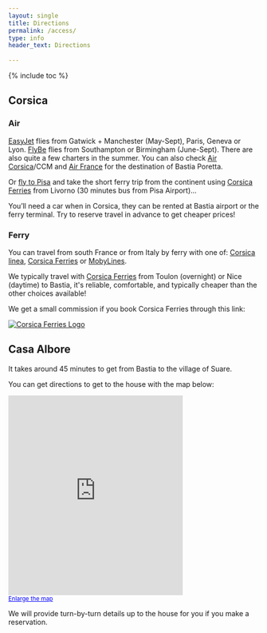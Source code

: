 ```yaml
---
layout: single
title: Directions
permalink: /access/
type: info
header_text: Directions
  
---
```


{% include toc %}

## Corsica

### Air

[EasyJet](http://www.easyjet.com/en/cheap-flights/france/corsica-bastia) flies from Gatwick + Manchester
(May-Sept), Paris, Geneva or Lyon.
[FlyBe](http://www.flybe.com/cheap-flights/corsica) flies from Southampton
or Birmingham (June-Sept).
There are also quite a few charters in the summer.  You can also check
[Air Corsica](http://www.aircorsica.com/)/CCM and
[Air France](http://www.airfrance.com) for the destination of Bastia Poretta. 

Or [fly to Pisa](http://www.easyjet.com/en/cheap-flights/italy/pisa)
 and take the short ferry trip from the continent using
[Corsica Ferries](https://corsica-ferries.co.uk/) from Livorno (30
minutes bus from Pisa Airport)...

You’ll need a car when in Corsica, they can be rented at Bastia
airport or the ferry terminal. Try to reserve travel in advance to get cheaper prices!

### Ferry

You can travel from south France or from Italy by ferry with one of:
[Corsica linea](http://www.corsicalinea.com/),
[Corsica Ferries](http://www.corsicaferries.com/Pcorsica.srv?COM00MIT=N&REF00LIN=FR&AGE00IDE=055769001) or
[MobyLines](http://www.mobylines.com/).

We typically travel with
[Corsica Ferries](http://www.corsicaferries.com/Pcorsica.srv?COM00MIT=N&REF00LIN=FR&AGE00IDE=055769001) from Toulon
(overnight) or Nice (daytime) to Bastia, it's reliable, comfortable,
and typically cheaper than the other choices available!

We get a small commission if you book Corsica Ferries through this
link:

[![Corsica Ferries Logo](http://affiliation.corsicaferries.com/WebAffiliation/_Menu/Images/ban/corsica_v1_120x60.gif)](http://www.corsicaferries.com/Pcorsica.srv?COM00MIT=N&REF00LIN=FR&AGE00IDE=055769001)


## Casa Albore

It takes around 45 minutes to get from Bastia to the village of Suare.

You can get directions to get to the house with the map below:

<iframe width="350" height="400" frameborder="0" scrolling="no" marginheight="0" marginwidth="0" src="https://maps.google.com/maps?f=q&amp;source=s_q&amp;hl=en&amp;geocode=&amp;q=suare,+cagnano,+france&amp;aq=&amp;sll=37.0625,-95.677068&amp;sspn=34.587666,71.982422&amp;ie=UTF8&amp;hq=&amp;hnear=Suare,+Cagnano,+Haute-Corse,+Corse,+France&amp;iwloc=near&addr&amp;t=m&amp;ll=42.847779,9.380951&amp;spn=0.402738,0.479279&amp;z=10&amp;output=embed"></iframe><br /><small><a href="https://maps.google.com/maps?f=q&amp;source=embed&amp;hl=fr&amp;geocode=&amp;q=suare,+cagnano,+france&amp;aq=&amp;sll=37.0625,-95.677068&amp;sspn=34.587666,71.982422&amp;ie=UTF8&amp;hq=&amp;hnear=Suare,+Cagnano,+Haute-Corse,+Corse,+France&amp;t=m&amp;ll=42.847779,9.380951&amp;spn=0.402738,0.479279&amp;z=10" style="color:#0000FF;text-align:left">Enlarge the map</a></small>

We will provide turn-by-turn details up to the house for you if you make a reservation.
